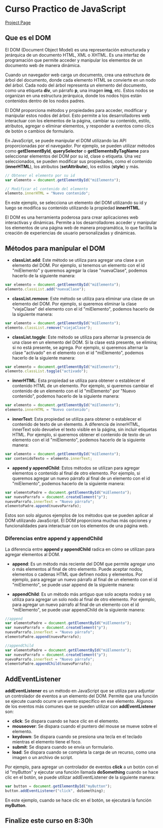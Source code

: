 # Curso Practico de JavaScript

[Project Page](https://astonishing-kleicha-8af2fb.netlify.app/)

## Que es el DOM

El DOM (Document Object Model) es una representación estructurada y jerárquica de un documento HTML, XML o XHTML. Es una interfaz de programación que permite acceder y manipular los elementos de un documento web de manera dinámica.

Cuando un navegador web carga un documento, crea una estructura de árbol del documento, donde cada elemento HTML se convierte en un nodo del árbol. Cada nodo del árbol representa un elemento del documento, como una etiqueta **div**, un párrafo **p**, una imagen **img**, etc. Estos nodos se organizan en una estructura jerárquica, donde los nodos hijos están contenidos dentro de los nodos padres.

El DOM proporciona métodos y propiedades para acceder, modificar y manipular estos nodos del árbol. Esto permite a los desarrolladores web interactuar con los elementos de la página, cambiar su contenido, estilo, atributos, agregar o eliminar elementos, y responder a eventos como clics de botón o cambios de formulario.

En JavaScript, se puede manipular el DOM utilizando las API proporcionadas por el navegador. Por ejemplo, se pueden utilizar métodos como **getElementById**, **querySelector** o **getElementsByTagName** para seleccionar elementos del DOM por su id, clase o etiqueta. Una vez seleccionados, se pueden modificar sus propiedades, como el contenido (**innerHTML**), los atributos (**setAttribute**), los estilos (**style**) y más.

```js
// Obtener el elemento por su id
var elemento = document.getElementById("miElemento");

// Modificar el contenido del elemento
elemento.innerHTML = "Nuevo contenido";
```

En este ejemplo, se selecciona un elemento del DOM utilizando su id y luego se modifica su contenido utilizando la propiedad **innerHTML**.

El DOM es una herramienta poderosa para crear aplicaciones web interactivas y dinámicas. Permite a los desarrolladores acceder y manipular los elementos de una página web de manera programática, lo que facilita la creación de experiencias de usuario personalizadas y dinámicas.

## Métodos para manipular el DOM

- **classList.add**: Este método se utiliza para agregar una clase a un elemento del DOM. Por ejemplo, si tenemos un elemento con el id "miElemento" y queremos agregar la clase "nuevaClase", podemos hacerlo de la siguiente manera:

```js
var elemento = document.getElementById("miElemento");
elemento.classList.add("nuevaClase");
```

- **classList.remove**: Este método se utiliza para eliminar una clase de un elemento del DOM. Por ejemplo, si queremos eliminar la clase "viejaClase" del elemento con el id "miElemento", podemos hacerlo de la siguiente manera:

```js
var elemento = document.getElementById("miElemento");
elemento.classList.remove("viejaClase");
```

- **classList.toggle**: Este método se utiliza para alternar la presencia de una clase en un elemento del DOM. Si la clase está presente, se elimina; si no está presente, se agrega. Por ejemplo, si queremos alternar la clase "activado" en el elemento con el id "miElemento", podemos hacerlo de la siguiente manera:

```js
var elemento = document.getElementById("miElemento");
elemento.classList.toggle("activado");
```

- **innerHTML**: Esta propiedad se utiliza para obtener o establecer el contenido HTML de un elemento. Por ejemplo, si queremos cambiar el contenido de un elemento con el id "miElemento" por "Nuevo contenido", podemos hacerlo de la siguiente manera:

```js
var elemento = document.getElementById("miElemento");
elemento.innerHTML = "Nuevo contenido";
```

- **innerText**: Esta propiedad se utiliza para obtener o establecer el contenido de texto de un elemento. A diferencia de innerHTML, innerText solo devuelve el texto visible en la página, sin incluir etiquetas HTML. Por ejemplo, si queremos obtener el contenido de texto de un elemento con el id "miElemento", podemos hacerlo de la siguiente manera:

```js
var elemento = document.getElementById("miElemento");
var contenidoTexto = elemento.innerText;
```

- **append y appendChild**: Estos métodos se utilizan para agregar elementos o contenido al final de otro elemento. Por ejemplo, si queremos agregar un nuevo párrafo al final de un elemento con el id "miElemento", podemos hacerlo de la siguiente manera:

```js
var elementoPadre = document.getElementById("miElemento");
var nuevoParrafo = document.createElement("p");
nuevoParrafo.innerText = "Nuevo párrafo";
elementoPadre.append(nuevoParrafo);
```

Estos son solo algunos ejemplos de los métodos que se pueden aplicar al DOM utilizando JavaScript. El DOM proporciona muchas más opciones y funcionalidades para interactuar con los elementos de una página web.

### Diferencias entre append y appendChild

La diferencia entre **append y appendChild** radica en cómo se utilizan para agregar elementos al DOM.

- **append**: Es un método más reciente del DOM que permite agregar uno o más elementos al final de otro elemento. Puede aceptar nodos, elementos o cadenas HTML que definen nodos y elementos. Por ejemplo, para agregar un nuevo párrafo al final de un elemento con el id "miElemento", se puede usar append de la siguiente manera:

- **appendChild**: Es un método más antiguo que solo acepta nodos y se utiliza para agregar un solo nodo al final de otro elemento. Por ejemplo, para agregar un nuevo párrafo al final de un elemento con el id "miElemento", se puede usar appendChild de la siguiente manera:

```js
//append
var elementoPadre = document.getElementById("miElemento");
var nuevoParrafo = document.createElement("p");
nuevoParrafo.innerText = "Nuevo párrafo";
elementoPadre.append(nuevoParrafo);

//appendChild
var elementoPadre = document.getElementById("miElemento");
var nuevoParrafo = document.createElement("p");
nuevoParrafo.innerText = "Nuevo párrafo";
elementoPadre.appendChild(nuevoParrafo);
```

## AddEventListener

**addEventListener** es un método en JavaScript que se utiliza para adjuntar un controlador de eventos a un elemento del DOM. Permite que una función se ejecute cuando ocurre un evento específico en ese elemento. Algunos de los eventos más comunes que se pueden utilizar con **addEventListener** son:

- **click**: Se dispara cuando se hace clic en el elemento.
- **mouseover**: Se dispara cuando el puntero del mouse se mueve sobre el elemento.
- **keydown**: Se dispara cuando se presiona una tecla en el teclado mientras el elemento tiene el foco.
- **submit**: Se dispara cuando se envía un formulario.
- **load**: Se dispara cuando se completa la carga de un recurso, como una imagen o un archivo de script.

Por ejemplo, para agregar un controlador de eventos **click** a un botón con el id "myButton" y ejecutar una función llamada **doSomething** cuando se hace clic en el botón, se puede utilizar addEventListener de la siguiente manera:

```js
var button = document.getElementById("myButton");
button.addEventListener("click", doSomething);
```

En este ejemplo, cuando se hace clic en el botón, se ejecutará la función **myButton**.

## Finalize este curso en 8:30h
